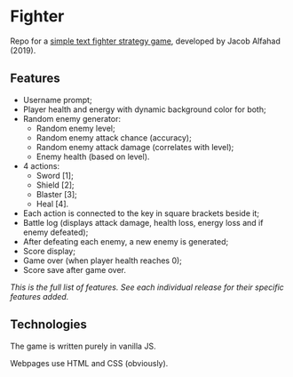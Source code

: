 # Fighter
Repo for a [simple text fighter strategy game](https://hircinus.github.io/fighter/), developed by Jacob Alfahad (2019).

## Features

 - Username prompt;
 - Player health and energy with dynamic background color for both;
 - Random enemy generator:
   - Random enemy level;
   - Random enemy attack chance (accuracy);
   - Random enemy attack damage (correlates with level);
   - Enemy health (based on level).
 - 4 actions:
   - Sword [1];
   - Shield [2];
   - Blaster [3];
   - Heal [4].
 - Each action is connected to the key in square brackets beside it;
 - Battle log (displays attack damage, health loss, energy loss and if enemy defeated);
 - After defeating each enemy, a new enemy is generated;
 - Score display;
 - Game over (when player health reaches 0);
 - Score save after game over.

*This is the full list of features. See each individual release for their specific features added.*

## Technologies

The game is written purely in vanilla JS.

Webpages use HTML and CSS (obviously).
